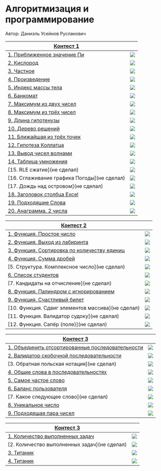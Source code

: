 # Алгоритмизация и программирование

Автор: Даниэль Усейнов Русланович

|[Контест 1](https://contest.yandex.ru/contest/52142/problems/) |  |
| --- | :-: |
| [1. Приближенное значение Пи](https://github.com/gingerrooty/CFU-FTI-PI-231-2-/blob/3ef7f201c1cf5e027e897eb8a4ddfcd8f0cc7769/course_01/contest_01/01.cpp) | ![](https://raw.githubusercontent.com/VladimirChabanov/alg_and_prog_2023_prt/main/img/cpp.png) |
| [2. Кислород](https://github.com/gingerrooty/CFU-FTI-PI-231-2-/blob/5d7c8d6dbe7814364d4cbf91db387d6dba2edfc9/course_01/contest_01/02.go) | ![](https://raw.githubusercontent.com/VladimirChabanov/alg_and_prog_2023_prt/main/img/go.png) |
| [3. Частное](https://github.com/gingerrooty/CFU-FTI-PI-231-2-/blob/5d7c8d6dbe7814364d4cbf91db387d6dba2edfc9/course_01/contest_01/03.cpp) | ![](https://raw.githubusercontent.com/VladimirChabanov/alg_and_prog_2023_prt/main/img/cpp.png) |
| [4. Произведение](https://github.com/gingerrooty/CFU-FTI-PI-231-2-/blob/5d7c8d6dbe7814364d4cbf91db387d6dba2edfc9/course_01/contest_01/04.go) | ![](https://raw.githubusercontent.com/VladimirChabanov/alg_and_prog_2023_prt/main/img/go.png) |
| [5. Индекс массы тела](https://github.com/gingerrooty/CFU-FTI-PI-231-2-/blob/f1a30546298c5f8b7be6fa3d9424b2fa73f0c9e0/course_01/contest_01/05.cpp) | ![](https://raw.githubusercontent.com/VladimirChabanov/alg_and_prog_2023_prt/main/img/cpp.png) |
| [6. Банкомат](https://github.com/gingerrooty/CFU-FTI-PI-231-2-/blob/f1a30546298c5f8b7be6fa3d9424b2fa73f0c9e0/course_01/contest_01/06.go) | ![](https://raw.githubusercontent.com/VladimirChabanov/alg_and_prog_2023_prt/main/img/go.png) |
| [7. Максимум из двух чисел](https://github.com/gingerrooty/CFU-FTI-PI-231-2-/blob/f1a30546298c5f8b7be6fa3d9424b2fa73f0c9e0/course_01/contest_01/07.cpp) | ![](https://raw.githubusercontent.com/VladimirChabanov/alg_and_prog_2023_prt/main/img/cpp.png) |
| [8. Максимум из трёх чисел](https://github.com/gingerrooty/CFU-FTI-PI-231-2-/blob/f1a30546298c5f8b7be6fa3d9424b2fa73f0c9e0/course_01/contest_01/08.go) | ![](https://raw.githubusercontent.com/VladimirChabanov/alg_and_prog_2023_prt/main/img/go.png) |
| [9. Длина гипотенузы](https://github.com/gingerrooty/CFU-FTI-PI-231-2-/blob/f1a30546298c5f8b7be6fa3d9424b2fa73f0c9e0/course_01/contest_01/09.cpp) | ![](https://raw.githubusercontent.com/VladimirChabanov/alg_and_prog_2023_prt/main/img/cpp.png) |
| [10. Дерево решений](https://github.com/gingerrooty/CFU-FTI-PI-231-2-/blob/f1a30546298c5f8b7be6fa3d9424b2fa73f0c9e0/course_01/contest_01/10.go) | ![](https://raw.githubusercontent.com/VladimirChabanov/alg_and_prog_2023_prt/main/img/go.png) |
| [11. Ближайшая из трёх точек](https://github.com/gingerrooty/CFU-FTI-PI-231-2-/blob/f1a30546298c5f8b7be6fa3d9424b2fa73f0c9e0/course_01/contest_01/11.cpp) | ![](https://raw.githubusercontent.com/VladimirChabanov/alg_and_prog_2023_prt/main/img/cpp.png) |
| [12. Гипотеза Коллатца](https://github.com/gingerrooty/CFU-FTI-PI-231-2-/blob/f1a30546298c5f8b7be6fa3d9424b2fa73f0c9e0/course_01/contest_01/12.go) | ![](https://raw.githubusercontent.com/VladimirChabanov/alg_and_prog_2023_prt/main/img/go.png) |
| [13. Вывод чисел волнами](https://github.com/gingerrooty/CFU-FTI-PI-231-2-/blob/f1a30546298c5f8b7be6fa3d9424b2fa73f0c9e0/course_01/contest_01/13.cpp) | ![](https://raw.githubusercontent.com/VladimirChabanov/alg_and_prog_2023_prt/main/img/cpp.png) |
| [14. Таблица умножения](https://github.com/gingerrooty/CFU-FTI-PI-231-2-/blob/f1a30546298c5f8b7be6fa3d9424b2fa73f0c9e0/course_01/contest_01/14.go) | ![](https://raw.githubusercontent.com/VladimirChabanov/alg_and_prog_2023_prt/main/img/go.png) |
| [15. RLE сжатие](не сделал) | ![](https://raw.githubusercontent.com/VladimirChabanov/alg_and_prog_2023_prt/main/img/cpp.png) |
| [16. Сглаживание графика Погоды](не сделал) | ![](https://raw.githubusercontent.com/VladimirChabanov/alg_and_prog_2023_prt/main/img/go.png) |
| [17. Дождь над островом](не сделал) | ![](https://raw.githubusercontent.com/VladimirChabanov/alg_and_prog_2023_prt/main/img/cpp.png) |
| [18. Заголовок столбца Excel](https://github.com/gingerrooty/CFU-FTI-PI-231-2-/blob/f1a30546298c5f8b7be6fa3d9424b2fa73f0c9e0/course_01/contest_01/18.cpp) | ![](https://raw.githubusercontent.com/VladimirChabanov/alg_and_prog_2023_prt/main/img/cpp.png) |
| [19. Подходящие Слова](https://github.com/gingerrooty/CFU-FTI-PI-231-2-/blob/f1a30546298c5f8b7be6fa3d9424b2fa73f0c9e0/course_01/contest_01/19.cpp) | ![](https://raw.githubusercontent.com/VladimirChabanov/alg_and_prog_2023_prt/main/img/cpp.png) |
| [20. Анаграмма. 2 числа](https://github.com/gingerrooty/CFU-FTI-PI-231-2-/blob/f1a30546298c5f8b7be6fa3d9424b2fa73f0c9e0/course_01/contest_01/20.cpp) | ![](https://raw.githubusercontent.com/VladimirChabanov/alg_and_prog_2023_prt/main/img/cpp.png) |

|[Контест 2](https://contest.yandex.ru/contest/52676/problems/) |  |
| --- | :-: |
| [1. Функция. Простое число](https://github.com/gingerrooty/CFU-FTI-PI-231-2-/blob/2e24c44ae68d6934c80880085ce670c72640c155/course_01/contest_02/01.cpp) | ![](https://raw.githubusercontent.com/VladimirChabanov/alg_and_prog_2023_prt/main/img/cpp.png) |
| [2. Функция. Выход из лабиринта](https://github.com/gingerrooty/CFU-FTI-PI-231-2-/blob/2e24c44ae68d6934c80880085ce670c72640c155/course_01/contest_02/02.cpp) | ![](https://raw.githubusercontent.com/VladimirChabanov/alg_and_prog_2023_prt/main/img/cpp.png) |
| [3. Функция. Сортировка по количеству единиц](https://github.com/gingerrooty/CFU-FTI-PI-231-2-/blob/2e24c44ae68d6934c80880085ce670c72640c155/course_01/contest_02/03.cpp) | ![](https://raw.githubusercontent.com/VladimirChabanov/alg_and_prog_2023_prt/main/img/cpp.png) |
| [4. Функция. Сумма дробей](https://github.com/gingerrooty/CFU-FTI-PI-231-2-/blob/2e24c44ae68d6934c80880085ce670c72640c155/course_01/contest_02/04.cpp) | ![](https://raw.githubusercontent.com/VladimirChabanov/alg_and_prog_2023_prt/main/img/cpp.png) |
| [5. Структура. Комплексное число](не сделал) | ![](https://raw.githubusercontent.com/VladimirChabanov/alg_and_prog_2023_prt/main/img/cpp.png) |
| [6. Список студентов](https://github.com/gingerrooty/CFU-FTI-PI-231-2-/blob/2e24c44ae68d6934c80880085ce670c72640c155/course_01/contest_02/06.cpp) | ![](https://raw.githubusercontent.com/VladimirChabanov/alg_and_prog_2023_prt/main/img/cpp.png) |
| [7. Кандидаты на отчисление](не сделал) | ![](https://raw.githubusercontent.com/VladimirChabanov/alg_and_prog_2023_prt/main/img/cpp.png) |
| [8. Функция. Палиндром с игнорированием](https://github.com/gingerrooty/CFU-FTI-PI-231-2-/blob/2e24c44ae68d6934c80880085ce670c72640c155/course_01/contest_02/08.go) | ![](https://raw.githubusercontent.com/VladimirChabanov/alg_and_prog_2023_prt/main/img/go.png) |
| [9. Функция. Счастливый билет](https://github.com/gingerrooty/CFU-FTI-PI-231-2-/blob/2e24c44ae68d6934c80880085ce670c72640c155/course_01/contest_02/09.go) | ![](https://raw.githubusercontent.com/VladimirChabanov/alg_and_prog_2023_prt/main/img/go.png) |
| [10. Функция. Сдвиг элементов массива](не сделал) | ![](https://raw.githubusercontent.com/VladimirChabanov/alg_and_prog_2023_prt/main/img/go.png) |
| [11. Функция. Валидатор судоку](не сделал) | ![](https://raw.githubusercontent.com/VladimirChabanov/alg_and_prog_2023_prt/main/img/go.png) |
| [12. Функция. Сапёр (поле)](не сделал) | ![](https://raw.githubusercontent.com/VladimirChabanov/alg_and_prog_2023_prt/main/img/go.png) |

|[Контест 3](https://contest.yandex.ru/contest/53504/problems/) |  |
| --- | :-: |
| [1. Объединить отсортированные последовательности](https://github.com/gingerrooty/CFU-FTI-PI-231-2-/blob/4cd0d9b8aca8ac10889a3036147ab78ed2f586b9/course_01/contest_03/01.cpp) | ![](https://raw.githubusercontent.com/VladimirChabanov/alg_and_prog_2023_prt/main/img/cpp.png) |
| [2. Валидатор скобочной последовательности](https://github.com/gingerrooty/CFU-FTI-PI-231-2-/blob/4cd0d9b8aca8ac10889a3036147ab78ed2f586b9/course_01/contest_03/02.cpp) | ![](https://raw.githubusercontent.com/VladimirChabanov/alg_and_prog_2023_prt/main/img/cpp.png) |
| [3. Обратная польская нотация](не сделал) | ![](https://raw.githubusercontent.com/VladimirChabanov/alg_and_prog_2023_prt/main/img/cpp.png) |
| [4. Общие слова в последовательностях](https://github.com/gingerrooty/CFU-FTI-PI-231-2-/blob/4cd0d9b8aca8ac10889a3036147ab78ed2f586b9/course_01/contest_03/04.cpp) | ![](https://raw.githubusercontent.com/VladimirChabanov/alg_and_prog_2023_prt/main/img/cpp.png) |
| [5. Самое частое слово](https://github.com/gingerrooty/CFU-FTI-PI-231-2-/blob/4cd0d9b8aca8ac10889a3036147ab78ed2f586b9/course_01/contest_03/05.cpp) | ![](https://raw.githubusercontent.com/VladimirChabanov/alg_and_prog_2023_prt/main/img/cpp.png) |
| [6. Баланс пользователя](https://github.com/gingerrooty/CFU-FTI-PI-231-2-/blob/4cd0d9b8aca8ac10889a3036147ab78ed2f586b9/course_01/contest_03/06.cpp) | ![](https://raw.githubusercontent.com/VladimirChabanov/alg_and_prog_2023_prt/main/img/cpp.png) |
| [7. Какое следующее слово](не сделал) | ![](https://raw.githubusercontent.com/VladimirChabanov/alg_and_prog_2023_prt/main/img/cpp.png) |
| [8. Уникальное число](https://github.com/gingerrooty/CFU-FTI-PI-231-2-/blob/4cd0d9b8aca8ac10889a3036147ab78ed2f586b9/course_01/contest_03/08.go) | ![](https://raw.githubusercontent.com/VladimirChabanov/alg_and_prog_2023_prt/main/img/go.png) |
| [9. Подходящая пара чисел](https://github.com/gingerrooty/CFU-FTI-PI-231-2-/blob/4cd0d9b8aca8ac10889a3036147ab78ed2f586b9/course_01/contest_03/09.go) | ![](https://raw.githubusercontent.com/VladimirChabanov/alg_and_prog_2023_prt/main/img/go.png) |

|[Контест 3](https://contest.yandex.ru/contest/53504/problems/) |  |
| --- | :-: |
| [1. Количество выполненных задач](https://github.com/gingerrooty/CFU-FTI-PI-231-2-/blob/28ff887dd1a1f8ff5bfc7c5030f54369c392ae2e/course_01/contest_04/01/01.go) | ![](https://raw.githubusercontent.com/VladimirChabanov/alg_and_prog_2023_prt/main/img/go.png) |
| [2. Количество выполненных задач](не сделал) | ![](https://raw.githubusercontent.com/VladimirChabanov/alg_and_prog_2023_prt/main/img/cpp.png) |
| [3. Титаник](https://github.com/gingerrooty/CFU-FTI-PI-231-2-/blob/28ff887dd1a1f8ff5bfc7c5030f54369c392ae2e/course_01/contest_04/03/Titanic.cpp) | ![](https://raw.githubusercontent.com/VladimirChabanov/alg_and_prog_2023_prt/main/img/cpp.png) |
| [4. Титаник](https://github.com/gingerrooty/CFU-FTI-PI-231-2-/blob/28ff887dd1a1f8ff5bfc7c5030f54369c392ae2e/course_01/contest_04/04/Titanic.go) | ![](https://raw.githubusercontent.com/VladimirChabanov/alg_and_prog_2023_prt/main/img/go.png) |
